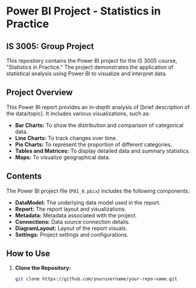 # Power BI Project - Statistics in Practice

## IS 3005: Group Project

This repository contains the Power BI project for the IS 3005 course, "Statistics in Practice." The project demonstrates the application of statistical analysis using Power BI to visualize and interpret data.

## Project Overview

This Power BI report provides an in-depth analysis of [brief description of the data/topic]. It includes various visualizations, such as:

- **Bar Charts:** To show the distribution and comparison of categorical data.
- **Line Charts:** To track changes over time.
- **Pie Charts:** To represent the proportion of different categories.
- **Tables and Matrices:** To display detailed data and summary statistics.
- **Maps:** To visualize geographical data.

## Contents

The Power BI project file (`PBI_8.pbix`) includes the following components:

- **DataModel:** The underlying data model used in the report.
- **Report:** The report layout and visualizations.
- **Metadata:** Metadata associated with the project.
- **Connections:** Data source connection details.
- **DiagramLayout:** Layout of the report visuals.
- **Settings:** Project settings and configurations.

## How to Use

1. **Clone the Repository:**
   ```sh
   git clone https://github.com/yourusername/your-repo-name.git
